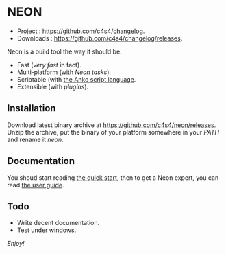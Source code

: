 NEON
====

- Project : <https://github.com/c4s4/changelog>.
- Downloads : <https://github.com/c4s4/changelog/releases>.

Neon is a build tool the way it should be:

- Fast (*very fast* in fact).
- Multi-platform (with *Neon tasks*).
- Scriptable (with [the Anko script language](http://github.com/mattn/anko).
- Extensible (with *plugins*).

Installation
------------

Download latest binary archive at <https://github.com/c4s4/neon/releases>. Unzip
the archive, put the binary of your platform somewhere in your *PATH* and rename
it *neon*.

Documentation
-------------

You shoud start reading [the quick start](doc/quickstart.md), then to get a Neon
expert, you can read [the user guide](doc/userguide.md).

Todo
----

- Write decent documentation.
- Test under windows.

*Enjoy!*
